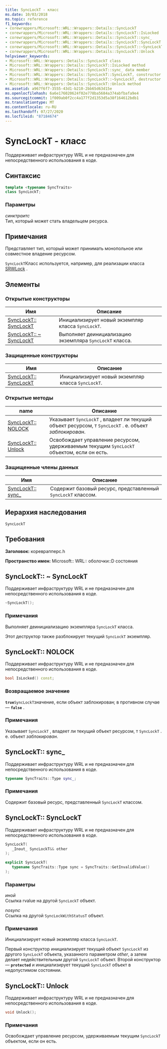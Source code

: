 ```yaml
---
title: SyncLockT - класс
ms.date: 10/03/2018
ms.topic: reference
f1_keywords:
- corewrappers/Microsoft::WRL::Wrappers::Details::SyncLockT
- corewrappers/Microsoft::WRL::Wrappers::Details::SyncLockT::IsLocked
- corewrappers/Microsoft::WRL::Wrappers::Details::SyncLockT::sync_
- corewrappers/Microsoft::WRL::Wrappers::Details::SyncLockT::SyncLockT
- corewrappers/Microsoft::WRL::Wrappers::Details::SyncLockT::~SyncLockT
- corewrappers/Microsoft::WRL::Wrappers::Details::SyncLockT::Unlock
helpviewer_keywords:
- Microsoft::WRL::Wrappers::Details::SyncLockT class
- Microsoft::WRL::Wrappers::Details::SyncLockT::IsLocked method
- Microsoft::WRL::Wrappers::Details::SyncLockT::sync_ data member
- Microsoft::WRL::Wrappers::Details::SyncLockT::SyncLockT, constructor
- Microsoft::WRL::Wrappers::Details::SyncLockT::~SyncLockT, destructor
- Microsoft::WRL::Wrappers::Details::SyncLockT::Unlock method
ms.assetid: a967f6f7-3555-43d1-b210-2bb65d63d15e
ms.openlocfilehash: 6a6e176020624f02e778ba5684a374abfbafa9e4
ms.sourcegitcommit: 1f009ab0f2cc4a177f2d1353d5a38f164612bdb1
ms.translationtype: MT
ms.contentlocale: ru-RU
ms.lasthandoff: 07/27/2020
ms.locfileid: "87184674"
---
```

# <a name="synclockt-class"></a>SyncLockT - класс

Поддерживает инфраструктуру WRL и не предназначен для непосредственного использования в коде.

## <a name="syntax"></a>Синтаксис

```cpp
template <typename SyncTraits>
class SyncLockT;
```

### <a name="parameters"></a>Параметры

*синктраитс*<br/>
Тип, который может стать владельцем ресурса.

## <a name="remarks"></a>Примечания

Представляет тип, который может принимать монопольное или совместное владение ресурсом.

`SyncLockT`Класс используется, например, для реализации класса [SRWLock](srwlock-class.md) .

## <a name="members"></a>Элементы

### <a name="public-constructors"></a>Открытые конструкторы

Имя                                      | Описание
----------------------------------------- | ----------------------------------------------------
[SyncLockT:: SyncLockT](#synclockt)        | Инициализирует новый экземпляр класса `SyncLockT`.
[SyncLockT:: ~ SyncLockT](#tilde-synclockt) | Выполняет деинициализацию экземпляра `SyncLockT` класса.

### <a name="protected-constructors"></a>Защищенные конструкторы

Имя                               | Описание
---------------------------------- | ----------------------------------------------------
[SyncLockT:: SyncLockT](#synclockt) | Инициализирует новый экземпляр класса `SyncLockT`.

### <a name="public-methods"></a>Открытые методы

name                             | Описание
-------------------------------- | --------------------------------------------------------------------------------------------------------------
[SyncLockT:: NOLOCK](#islocked) | Указывает `SyncLockT` , владеет ли текущий объект ресурсом, т `SyncLockT` . е. объект *заблокирован*.
[SyncLockT:: Unlock](#unlock)     | Освобождает управление ресурсом, удерживаемым текущим `SyncLockT` объектом, если он есть.

### <a name="protected-data-members"></a>Защищенные члены данных

Имя                      | Описание
------------------------- | -------------------------------------------------------------------
[SyncLockT:: sync_](#sync) | Содержит базовый ресурс, представленный `SyncLockT` классом.

## <a name="inheritance-hierarchy"></a>Иерархия наследования

`SyncLockT`

## <a name="requirements"></a>Требования

**Заголовок:** кореврапперс.h

**Пространство имен:** Microsoft:: WRL:: оболочки::D состояния

## <a name="synclocktsynclockt"></a><a name="tilde-synclockt"></a>SyncLockT:: ~ SyncLockT

Поддерживает инфраструктуру WRL и не предназначен для непосредственного использования в коде.

```cpp
~SyncLockT();
```

### <a name="remarks"></a>Примечания

Выполняет деинициализацию экземпляра `SyncLockT` класса.

Этот деструктор также разблокирует текущий `SyncLockT` экземпляр.

## <a name="synclocktislocked"></a><a name="islocked"></a>SyncLockT:: NOLOCK

Поддерживает инфраструктуру WRL и не предназначен для непосредственного использования в коде.

```cpp
bool IsLocked() const;
```

### <a name="return-value"></a>Возвращаемое значение

**`true`**`SyncLockT`значение, если объект заблокирован; в противном случае — **`false`** .

### <a name="remarks"></a>Примечания

Указывает `SyncLockT` , владеет ли текущий объект ресурсом, т `SyncLockT` . е. объект *заблокирован*.

## <a name="synclocktsync_"></a><a name="sync"></a>SyncLockT:: sync_

Поддерживает инфраструктуру WRL и не предназначен для непосредственного использования в коде.

```cpp
typename SyncTraits::Type sync_;
```

### <a name="remarks"></a>Примечания

Содержит базовый ресурс, представленный `SyncLockT` классом.

## <a name="synclocktsynclockt"></a><a name="synclockt"></a>SyncLockT:: SyncLockT

Поддерживает инфраструктуру WRL и не предназначен для непосредственного использования в коде.

```cpp
SyncLockT(
   _Inout_ SyncLockT&& other
);

explicit SyncLockT(
   typename SyncTraits::Type sync = SyncTraits::GetInvalidValue()
);
```

### <a name="parameters"></a>Параметры

*иной*<br/>
Ссылка rvalue на другой `SyncLockT` объект.

*nosync*<br/>
Ссылка на другой `SyncLockWithStatusT` объект.

### <a name="remarks"></a>Примечания

Инициализирует новый экземпляр класса `SyncLockT`.

Первый конструктор инициализирует текущий объект `SyncLockT` из другого `SyncLockT` объекта, указанного параметром *other*, а затем делает недействительным другой `SyncLockT` объект. Второй конструктор — **`protected`** и инициализирует текущий `SyncLockT` объект в недопустимом состоянии.

## <a name="synclocktunlock"></a><a name="unlock"></a>SyncLockT:: Unlock

Поддерживает инфраструктуру WRL и не предназначен для непосредственного использования в коде.

```cpp
void Unlock();
```

### <a name="remarks"></a>Примечания

Освобождает управление ресурсом, удерживаемым текущим `SyncLockT` объектом, если он есть.
